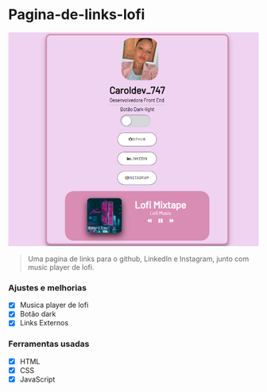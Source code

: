 # Pagina-de-links-lofi

<img src="/img/landing lofi.png" alt="Page links">

> Uma pagina de links para o github, LinkedIn e Instagram, junto com music player de lofi.

### Ajustes e melhorias

- [x] Musica player de lofi
- [x] Botão dark 
- [x] Links Externos

### Ferramentas usadas

- [x] HTML
- [x] CSS
- [x] JavaScript
